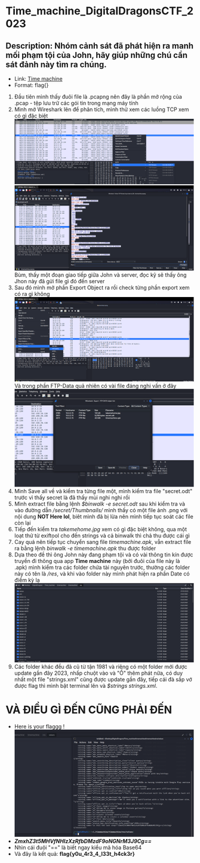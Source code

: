 # Time_machine_DigitalDragonsCTF_2023
## Description: Nhóm cảnh sát đã phát hiện ra manh mối phạm tội của John, hãy giúp những chú cần sát đảnh này tìm ra chúng.
- Link: [Time machine](https://drive.google.com/file/d/1rSRcWnyefr6dVf29kP0fctoV27Kw5Vit/view?usp=sharing)
- Format: flag{}

1. Đầu tiên mình thấy đuôi file là .pcapng nên đây là phần mở rộng của .pcap - tệp lưu trữ các gói tin trong mạng máy tính
2. Mình mở Wireshark lên để phân tích, mình thử xem các luồng TCP xem có gì đặc biệt ![](https://github.com/BuiDuyet/Time_machine_DigitalDragonsCTF_2023/blob/main/6.png?raw=true)
 ![](https://github.com/BuiDuyet/Time_machine_DigitalDragonsCTF_2023/blob/main/1.png?raw=true)
Bùm, thấy một đoạn giao tiếp giữa John và server, đọc kỹ sẽ thấy ông Jhon này đã gửi file gì đó đến server
4. Sau đó mình mở phần Export Object ra rồi check từng phần export xem có ra gì không ![](https://github.com/BuiDuyet/Time_machine_DigitalDragonsCTF_2023/blob/main/2.png?raw=true)
Và trong phần FTP-Data quả nhiên có vài file đáng nghi vấn ở đây ![](https://github.com/BuiDuyet/Time_machine_DigitalDragonsCTF_2023/blob/main/3.png?raw=true)
5. Mình Save all về và kiểm tra từng file một, mình kiểm tra file "secret.odt" trước vì thấy secret là đã thấy mùi nghi nghi rồi
6. Mình extract file bằng lệnh *$binwalk -e secret.odt* sau khi kiểm tra và vào đường dẫn */secret/Thumbnails/* mình thấy có một file ảnh .png với nội dung **NOT Here lol**, biêt mình đã bị lừa nên mình tiếp tục soát các file còn lại
7. Tiếp đến kiểm tra *takemehome.jpg* xem có gì đặc biệt không, qua một loạt thử từ exiftool cho đến strings và cả binwalk thì chả thu được cái gì
8. Cay quá nên tiếp tục chuyển sang file *timemachine.apk*, vẫn extract file ra bằng lệnh *binwalk -e timemachine.apk* thu được folder
9. Dựa theo đề thì ông John này đang phạm tội và có vài thông tin kín được truyền đi thông qua app **Time machine** này (bởi đuôi của file này là .apk) mình kiểm tra các folder chứa tài nguyên trước, thường các folder này có tên là */res*, và khi vào folder này mình phát hiện ra phần Date có điểm kỳ lạ ![](https://github.com/BuiDuyet/Time_machine_DigitalDragonsCTF_2023/blob/main/4.png?raw=true)
10. Các folder khác đều đã cũ từ tận 1981 và riêng có một folder mới được update gần đây 2023, nhấp chuột vào và "Ồ" thêm phát nữa, có duy nhất một file "strings.xml" cũng được update gần đây, tiếp cái đà sắp vớ được flag thì mình bật terminal lên và *$strings strings.xml*.
   # VÀ ĐIỀU GÌ ĐẾN CŨNG PHẢI ĐẾN
-    Here is your flaggg !
![](https://github.com/BuiDuyet/Time_machine_DigitalDragonsCTF_2023/blob/main/5.png?raw=true)
- ***ZmxhZ3t5MHVfNHIzXzRfbDMzdF9oNGNrM3J9Cg==***
-    Nhìn cái đuôi "==" là biết ngay kiểu mã hóa Base64
-    Và đây là kết quả: **flag{y0u_4r3_4_l33t_h4ck3r}**


